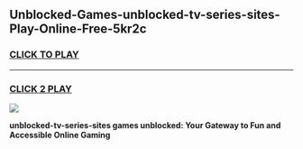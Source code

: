 
## Unblocked-Games-unblocked-tv-series-sites-Play-Online-Free-5kr2c
<h3>
<a href="https://premium76.site?title=unblocked-tv-series-sites&ref=26A">CLICK TO PLAY</a></h3>
<hr>

<h3>
<a href="https://premium76.site?title=unblocked-tv-series-sites&ref=26A">CLICK 2 PLAY</a>
  
</h3>

<a href="https://premium76.site?title=unblocked-tv-series-sites&ref=26A"><img src="https://clearcache.store/games.png"></a>


**unblocked-tv-series-sites games unblocked: Your Gateway to Fun and Accessible Online Gaming**
